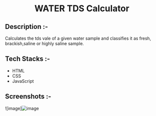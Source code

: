 # <p align="center">WATER TDS Calculator</p>

## Description :-

Calculates the tds vale of a given water sample and classifies it as fresh, brackish,saline or highly saline sample.

## Tech Stacks :-

- HTML
- CSS
- JavaScript

## Screenshots :-

![image]![image](https://github.com/diyaaa19/CalcDiverse/assets/151644762/182e8d74-7b4e-4db1-9c9b-65dc22bae70b)
